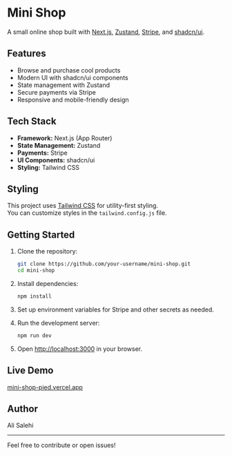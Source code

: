 # Mini Shop

A small online shop built with [Next.js](https://nextjs.org/), [Zustand](https://zustand-demo.pmnd.rs/), [Stripe](https://stripe.com/), and [shadcn/ui](https://ui.shadcn.com/).

## Features

- Browse and purchase cool products
- Modern UI with shadcn/ui components
- State management with Zustand
- Secure payments via Stripe
- Responsive and mobile-friendly design

## Tech Stack

- **Framework:** Next.js (App Router)
- **State Management:** Zustand
- **Payments:** Stripe
- **UI Components:** shadcn/ui
- **Styling:** Tailwind CSS

## Styling
This project uses [Tailwind CSS](https://tailwindcss.com/) for utility-first styling.  
You can customize styles in the `tailwind.config.js` file.

## Getting Started

1. Clone the repository:
   ```bash
   git clone https://github.com/your-username/mini-shop.git
   cd mini-shop
   ```

2. Install dependencies:
   ```bash
   npm install
   ```

3. Set up environment variables for Stripe and other secrets as needed.

4. Run the development server:
   ```bash
   npm run dev
   ```

5. Open [http://localhost:3000](http://localhost:3000) in your browser.

## Live Demo

[mini-shop-pied.vercel.app](https://mini-shop-pied.vercel.app)

## Author

Ali Salehi

---

Feel free to contribute or open issues!
